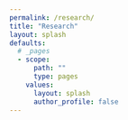 ```yaml
---
permalink: /research/
title: "Research"
layout: splash
defaults:
  # _pages
  - scope:
      path: ""
      type: pages
    values:
      layout: splash
      author_profile: false
---
```

